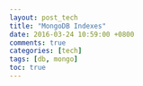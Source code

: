 ```yaml
---
layout: post_tech
title: "MongoDB Indexes"
date: 2016-03-24 10:59:00 +0800
comments: true
categories: [tech]
tags: [db, mongo]
toc: true
---
```


